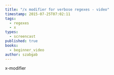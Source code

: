 ```yaml
---
title: "/x modifier for verbose regexes - video"
timestamp: 2015-07-25T07:02:11
tags:
  - regexes
  - x
types:
  - screencast
published: true
books:
  - beginner_video
author: szabgab
---
```



x-modifier


<slidecast file="beginner-perl/x-modifier" youtube="rl-JxlP0hTQ" />
